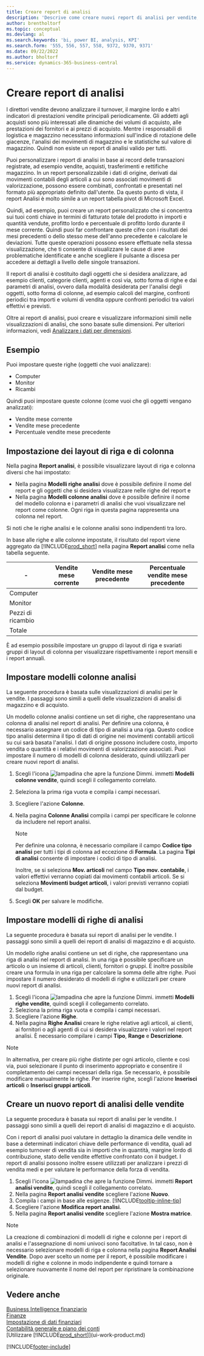 ```yaml
---
title: Creare report di analisi
description: 'Descrive come creare nuovi report di analisi per vendite, acquisti e magazzino e impostare modelli di analisi.'
author: brentholtorf
ms.topic: conceptual
ms.devlang: al
ms.search.keywords: 'bi, power BI, analysis, KPI'
ms.search.form: '555, 556, 557, 558, 9372, 9370, 9371'
ms.date: 09/22/2022
ms.author: bholtorf
ms.service: dynamics-365-business-central
---
```

# <a name="create-analysis-reports"></a>Creare report di analisi

I direttori vendite devono analizzare il turnover, il margine lordo e altri indicatori di prestazioni vendite principali periodicamente. Gli addetti agli acquisti sono più interessati alle dinamiche dei volumi di acquisto, alle prestazioni dei fornitori e ai prezzi di acquisto. Mentre i responsabili di logistica e magazzino necessitano informazioni sull'indice di rotazione delle giacenze, l'analisi dei movimenti di magazzino e le statistiche sul valore di magazzino. Quindi non esiste un report di analisi valido per tutti.

Puoi personalizzare i report di analisi in base ai record delle transazioni registrate, ad esempio vendite, acquisti, trasferimenti e rettifiche magazzino. In un report personalizzabile i dati di origine, derivati dai movimenti contabili degli articoli a cui sono associati movimenti di valorizzazione, possono essere combinati, confrontati e presentati nel formato più appropriato definito dall'utente. Da questo punto di vista, il report Analisi è molto simile a un report tabella pivot di Microsoft Excel.  

Quindi, ad esempio, puoi creare un report personalizzato che si concentra sui tuoi conti chiave in termini di fatturato totale del prodotto in importi e quantità vendute, profitto lordo e percentuale di profitto lordo durante il mese corrente. Quindi puoi far confrontare queste cifre con i risultati dei mesi precedenti o dello stesso mese dell'anno precedente e calcolare le deviazioni. Tutte queste operazioni possono essere effettuate nella stessa visualizzazione, che ti consente di visualizzare le cause di aree problematiche identificate e anche scegliere il pulsante a discesa per accedere ai dettagli a livello delle singole transazioni.  

Il report di analisi è costituito dagli oggetti che si desidera analizzare, ad esempio clienti, categorie clienti, agenti e così via, sotto forma di righe e dai parametri di analisi, ovvero dalla modalità desiderata per l'analisi degli oggetti, sotto forma di colonne, ad esempio calcoli del margine, confronti periodici tra importi e volumi di vendita oppure confronti periodici tra valori effettivi e previsti. 

Oltre ai report di analisi, puoi creare e visualizzare informazioni simili nelle visualizzazioni di analisi, che sono basate sulle dimensioni. Per ulteriori informazioni, vedi [Analizzare i dati per dimensioni](bi-how-analyze-data-dimension.md).

## <a name="example"></a>Esempio

Puoi impostare queste righe (oggetti che vuoi analizzare):  

- Computer  
- Monitor  
- Ricambi  

Quindi puoi impostare queste colonne (come vuoi che gli oggetti vengano analizzati):  

- Vendite mese corrente  
- Vendite mese precedente  
- Percentuale vendite mese precedente  

## <a name="setting-up-line-and-column-layouts"></a>Impostazione dei layout di riga e di colonna

Nella pagina **Report analisi**, è possibile visualizzare layout di riga e colonna diversi che hai impostato:

* Nella pagina **Modelli righe analisi** dove è possibile definire il nome del report e gli oggetti che si desidera visualizzare nelle righe del report e
* Nella pagina **Modelli colonne analisi** dove è possibile definire il nome del modello colonna e i parametri di analisi che vuoi visualizzare nel report come colonne. Ogni riga in questa pagina rappresenta una colonna nel report. 

Si noti che le righe analisi e le colonne analisi sono indipendenti tra loro.  

In base alle righe e alle colonne impostate, il risultato del report viene aggregato da [!INCLUDE[prod_short](includes/prod_short.md)] nella pagina **Report analisi** come nella tabella seguente.  

|- |Vendite mese corrente|Vendite mese precedente|Percentuale vendite mese precedente|  
|-|-|-|-|  
|Computer| | | |  
|Monitor| | | |  
|Pezzi di ricambio| | | |  
|Totale| | | |  

È ad esempio possibile impostare un gruppo di layout di riga e svariati gruppi di layout di colonna per visualizzare rispettivamente i report mensili e i report annuali.

## <a name="set-up-analysis-column-templates"></a>Impostare modelli colonne analisi

La seguente procedura è basata sulle visualizzazioni di analisi per le vendite. I passaggi sono simili a quelli delle visualizzazioni di analisi di magazzino e di acquisto.

Un modello colonne analisi contiene un set di righe, che rappresentano una colonna di analisi nel report di analisi. Per definire una colonna, è necessario assegnare un codice di tipo di analisi a una riga. Questo codice tipo analisi determina il tipo di dati di origine nei movimenti contabili articoli su cui sarà basata l'analisi. I dati di origine possono includere costo, importo vendita o quantità e i relativi movimenti di valorizzazione associati. Puoi impostare il numero di modelli di colonna desiderato, quindi utilizzarli per creare nuovi report di analisi.    

1. Scegli l'icona ![lampadina che apre la funzione Dimmi.](media/ui-search/search_small.png "Dimmi cosa vuoi fare") immetti **Modelli colonne vendite**, quindi scegli il collegamento correlato.  
2. Seleziona la prima riga vuota e compila i campi necessari.
3. Scegliere l'azione **Colonne**.  
4. Nella pagina **Colonne Analisi** compila i campi per specificare le colonne da includere nel report analisi.  

    > [!NOTE]  
    > Per definire una colonna, è necessario compilare il campo **Codice tipo analisi** per tutti i tipi di colonna ad eccezione di **Formula**. La pagina **Tipi di analisi** consente di impostare i codici di tipo di analisi.  
    
    Inoltre, se si seleziona **Mov. articoli** nel campo **Tipo mov. contabile**, i valori effettivi verranno copiati dai movimenti contabili articoli. Se si seleziona **Movimenti budget articoli**, i valori previsti verranno copiati dal budget.  
5. Scegli **OK** per salvare le modifiche.  

## <a name="set-up-analysis-line-templates"></a>Impostare modelli di righe di analisi

La seguente procedura è basata sui report di analisi per le vendite. I passaggi sono simili a quelli dei report di analisi di magazzino e di acquisto.

Un modello righe analisi contiene un set di righe, che rappresentano una riga di analisi nel report di analisi. In una riga è possibile specificare un articolo o un insieme di articoli, clienti, fornitori o gruppi. È inoltre possibile creare una formula in una riga per calcolare la somma delle altre righe. Puoi impostare il numero desiderato di modelli di righe e utilizzarli per creare nuovi report di analisi.   

1. Scegli l'icona ![lampadina che apre la funzione Dimmi.](media/ui-search/search_small.png "Dimmi cosa vuoi fare") immetti **Modelli righe vendite**, quindi scegli il collegamento correlato.  
2. Seleziona la prima riga vuota e compila i campi necessari.
3. Scegliere l'azione **Righe**.  
4. Nella pagina **Righe Analisi** creare le righe relative agli articoli, ai clienti, ai fornitori o agli agenti di cui si desidera visualizzare i valori nel report analisi. È necessario compilare i campi **Tipo**, **Range** e **Descrizione**.  

> [!NOTE]  
> In alternativa, per creare più righe distinte per ogni articolo, cliente e così via, puoi selezionare il punto di inserimento appropriato e consentire il completamento dei campi necessari della riga. Se necessario, è possibile modificare manualmente le righe. Per inserire righe, scegli l'azione **Inserisci articoli** o **Inserisci gruppi articoli**.  

## <a name="create-a-new-sales-analysis-report"></a>Creare un nuovo report di analisi delle vendite

La seguente procedura è basata sui report di analisi per le vendite. I passaggi sono simili a quelli dei report di analisi di magazzino e di acquisto.

Con i report di analisi puoi valutare in dettaglio la dinamica delle vendite in base a determinati indicatori chiave delle performance di vendita, quali ad esempio turnover di vendita sia in importi che in quantità, margine lordo di contribuzione, stato delle vendite effettive confrontato con il budget. I report di analisi possono inoltre essere utilizzati per analizzare i prezzi di vendita medi e per valutare le performance della forza di vendita.  

1. Scegli l'icona ![lampadina che apre la funzione Dimmi.](media/ui-search/search_small.png "Dimmi cosa vuoi fare") immetti **Report analisi vendite**, quindi scegli il collegamento correlato.  
2. Nella pagina **Report analisi vendite** scegliere l'azione **Nuovo**.
3. Compila i campi in base alle esigenze. [!INCLUDE[tooltip-inline-tip](includes/tooltip-inline-tip_md.md)]
4. Scegliere l'azione **Modifica report analisi**.
5. Nella pagina **Report analisi vendite** scegliere l'azione **Mostra matrice**.  

> [!NOTE]  
> La creazione di combinazioni di modelli di righe e colonne per i report di analisi e l'assegnazione di nomi univoci sono facoltative. In tal caso, non è necessario selezionare modelli di riga e colonna nella pagina **Report Analisi Vendite**. Dopo aver scelto un nome per il report, è possibile modificare i modelli di righe e colonne in modo indipendente e quindi tornare a selezionare nuovamente il nome del report per ripristinare la combinazione originale.

## <a name="see-also"></a>Vedere anche

[Business Intelligence finanziario](bi.md)  
[Finanze](finance.md)  
[Impostazione di dati finanziari](finance-setup-finance.md)  
[Contabilità generale e piano dei conti](finance-general-ledger.md)  
[Utilizzare [!INCLUDE[prod_short](includes/prod_short.md)]](ui-work-product.md)  

[!INCLUDE[footer-include](includes/footer-banner.md)]
